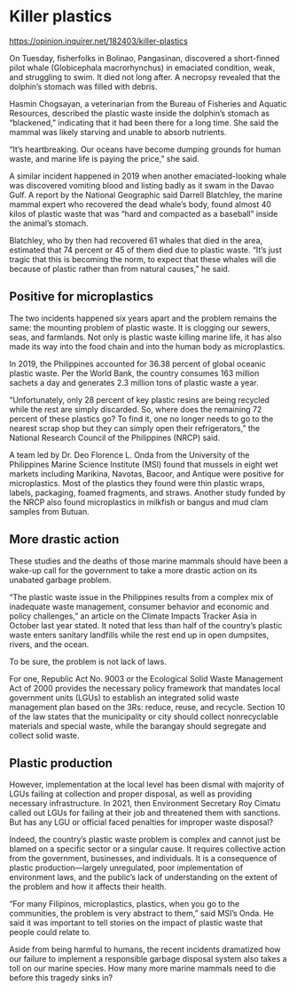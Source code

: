 # Killer plastics

https://opinion.inquirer.net/182403/killer-plastics



On Tuesday, fisherfolks in Bolinao, Pangasinan, discovered a short-finned pilot whale (Globicephala macrorhynchus) in emaciated condition, weak, and struggling to swim. It died not long after. A necropsy revealed that the dolphin’s stomach was filled with debris.

Hasmin Chogsayan, a veterinarian from the Bureau of Fisheries and Aquatic Resources, described the plastic waste inside the dolphin’s stomach as “blackened,” indicating that it had been there for a long time. She said the mammal was likely starving and unable to absorb nutrients.

“It’s heartbreaking. Our oceans have become dumping grounds for human waste, and marine life is paying the price,” she said.

A similar incident happened in 2019 when another emaciated-looking whale was discovered vomiting blood and listing badly as it swam in the Davao Gulf. A report by the National Geographic said Darrell Blatchley, the marine mammal expert who recovered the dead whale’s body, found almost 40 kilos of plastic waste that was “hard and compacted as a baseball” inside the animal’s stomach.

Blatchley, who by then had recovered 61 whales that died in the area, estimated that 74 percent or 45 of them died due to plastic waste. “It’s just tragic that this is becoming the norm, to expect that these whales will die because of plastic rather than from natural causes,” he said.



##  Positive for microplastics



The two incidents happened six years apart and the problem remains the same: the mounting problem of plastic waste. It is clogging our sewers, seas, and farmlands. Not only is plastic waste killing marine life, it has also made its way into the food chain and into the human body as microplastics.

In 2019, the Philippines accounted for 36.38 percent of global oceanic plastic waste. Per the World Bank, the country consumes 163 million sachets a day and generates 2.3 million tons of plastic waste a year.

“Unfortunately, only 28 percent of key plastic resins are being recycled while the rest are simply discarded. So, where does the remaining 72 percent of these plastics go? To find it, one no longer needs to go to the nearest scrap shop but they can simply open their refrigerators,” the National Research Council of the Philippines (NRCP) said.

A team led by Dr. Deo Florence L. Onda from the University of the Philippines Marine Science Institute (MSI) found that mussels in eight wet markets including Marikina, Navotas, Bacoor, and Antique were positive for microplastics. Most of the plastics they found were thin plastic wraps, labels, packaging, foamed fragments, and straws. Another study funded by the NRCP also found microplastics in milkfish or bangus and mud clam samples from Butuan.



##  More drastic action



These studies and the deaths of those marine mammals should have been a wake-up call for the government to take a more drastic action on its unabated garbage problem.

“The plastic waste issue in the Philippines results from a complex mix of inadequate waste management, consumer behavior and economic and policy challenges,” an article on the Climate Impacts Tracker Asia in October last year stated. It noted that less than half of the country’s plastic waste enters sanitary landfills while the rest end up in open dumpsites, rivers, and the ocean.

To be sure, the problem is not lack of laws.

For one, Republic Act No. 9003 or the Ecological Solid Waste Management Act of 2000 provides the necessary policy framework that mandates local government units (LGUs) to establish an integrated solid waste management plan based on the 3Rs: reduce, reuse, and recycle. Section 10 of the law states that the municipality or city should collect nonrecyclable materials and special waste, while the barangay should segregate and collect solid waste.



##  Plastic production



However, implementation at the local level has been dismal with majority of LGUs failing at collection and proper disposal, as well as providing necessary infrastructure. In 2021, then Environment Secretary Roy Cimatu called out LGUs for failing at their job and threatened them with sanctions. But has any LGU or official faced penalties for improper waste disposal?

Indeed, the country’s plastic waste problem is complex and cannot just be blamed on a specific sector or a singular cause. It requires collective action from the government, businesses, and individuals. It is a consequence of plastic production—largely unregulated, poor implementation of environment laws, and the public’s lack of understanding on the extent of the problem and how it affects their health.

“For many Filipinos, microplastics, plastics, when you go to the communities, the problem is very abstract to them,” said MSI’s Onda. He said it was important to tell stories on the impact of plastic waste that people could relate to.

Aside from being harmful to humans, the recent incidents dramatized how our failure to implement a responsible garbage disposal system also takes a toll on our marine species. How many more marine mammals need to die before this tragedy sinks in?